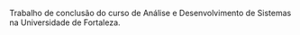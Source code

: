 Trabalho de conclusão do curso de Análise e Desenvolvimento de Sistemas na Universidade de Fortaleza.
